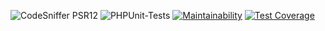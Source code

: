 ![CodeSniffer PSR12](https://github.com/IlyaMur/php_on_rails_mvc/workflows/CodeSniffer-Linter/badge.svg)
![PHPUnit-Tests](https://github.com/IlyaMur/php_on_rails_mvc/workflows/PHPUnit-tests/badge.svg)
[![Maintainability](https://api.codeclimate.com/v1/badges/673249eff3f090fe3f06/maintainability)](https://codeclimate.com/github/IlyaMur/php_on_rails_mvc/maintainability)
[![Test Coverage](https://api.codeclimate.com/v1/badges/673249eff3f090fe3f06/test_coverage)](https://codeclimate.com/github/IlyaMur/php_on_rails_mvc/test_coverage)
